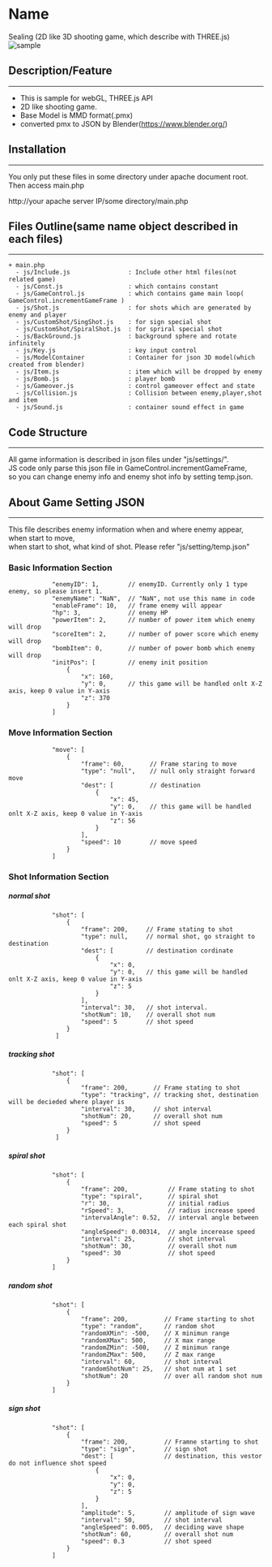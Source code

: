Name
===
Sealing (2D like 3D shooting game, which describe with THREE.js)
![sample](https://github.com/KazutakaIga/seal/blob/images/img.jpg)

## Description/Feature
***
+ This is sample for webGL, THREE.js API
+ 2D like shooting game.
+ Base Model is MMD format(.pmx)
+ converted pmx to JSON by Blender(https://www.blender.org/)

<!-- 
## Screen Shot
***
![リンクテキスト](http://i.imgur.com/LFkUOlg.jpg "タイトル")
-->

## Installation
***
You only put these files in some directory under apache document root.  
Then access main.php

http://your apache server IP/some directory/main.php

## Files Outline(same name object described in each files)
***
```
+ main.php
  - js/Include.js                : Include other html files(not related game)
  - js/Const.js                  : which contains constant
  - js/GameControl.js            : which contains game main loop( GameControl.incrementGameFrame )
  - js/Shot.js                   : for shots which are generated by enemy and player
  - js/CustomShot/SingShot.js    : for sign special shot
  - js/CustomShot/SpiralShot.js  : for spriral special shot
  - js/BackGround.js             : background sphere and rotate infinitely
  - js/Key.js                    : key input control
  - js/ModelContainer            : Container for json 3D model(which created from blender)
  - js/Item.js                   : item which will be dropped by enemy
  - js/Bomb.js                   : player bomb 
  - js/Gameover.js               : control gameover effect and state
  - js/Collision.js              : Collision between enemy,player,shot and item 
  - js/Sound.js                  : container sound effect in game
```

## Code Structure
***
All game information is described in json files under "js/settings/".  
JS code only parse this json file in GameControl.incrementGameFrame,  
so you can change enemy info and enemy shot info by setting temp.json.  

## About Game Setting JSON 
***
This file describes enemy information when and where enemy appear, when start to move,  
when start to shot, what kind of shot. Please refer "js/setting/temp.json"


### Basic Information Section  
```
            "enemyID": 1,        // enemyID. Currently only 1 type enemy, so please insert 1.  
            "enemyName": "NaN",  // "NaN", not use this name in code 
            "enableFrame": 10,   // frame enemy will appear  
            "hp": 3,             // enemy HP  
            "powerItem": 2,      // number of power item which enemy will drop  
            "scoreItem": 2,      // number of power score which enemy will drop  
            "bombItem": 0,       // number of power bomb which enemy will drop  
            "initPos": [         // enemy init position 
                {
                    "x": 160,
                    "y": 0,      // this game will be handled onlt X-Z axis, keep 0 value in Y-axis
                    "z": 370
                }
            ]
```

### Move Information Section 
```
            "move": [
                {
                    "frame": 60,       // Frame staring to move
                    "type": "null",    // null only straight forward move 
                    "dest": [          // destination
                        {
                            "x": 45,
                            "y": 0,    // this game will be handled onlt X-Z axis, keep 0 value in Y-axis
                            "z": 56
                        }
                    ],
                    "speed": 10        // move speed
                }
            ]
```

### Shot Information Section  
##### normal shot
```
			"shot": [
                {
                    "frame": 200,     // Frame stating to shot
                    "type": null,     // normal shot, go straight to destination
                    "dest": [         // destination cordinate
                        {
                            "x": 0, 
                            "y": 0,   // this game will be handled onlt X-Z axis, keep 0 value in Y-axis
                            "z": 5
                        }
                    ],
                    "interval": 30,   // shot interval. 
                    "shotNum": 10,    // overall shot num
                    "speed": 5        // shot speed
                }
		     ]
```  

##### tracking shot
```
            "shot": [
                {
                    "frame": 200,       // Frame stating to shot
                    "type": "tracking", // tracking shot, destination will be decieded where player is
                    "interval": 30,     // shot interval
                    "shotNum": 20,      // overall shot num
                    "speed": 5          // shot speed
                }
		     ]
```  

##### spiral shot
```
            "shot": [
                {
                    "frame": 200,           // Frame stating to shot
                    "type": "spiral",       // spiral shot
                    "r": 30,                // initial radius
                    "rSpeed": 3,            // radius increase speed
                    "intervalAngle": 0.52,  // interval angle between each spiral shot
                    "angleSpeed": 0.00314,  // angle incerease speed
                    "interval": 25,         // shot interval
                    "shotNum": 30,          // overall shot num
                    "speed": 30             // shot speed
                }
			]
```  

##### random shot
```
            "shot": [
                {
                    "frame": 200,          // Frame starting to shot
                    "type": "random",      // random shot
                    "randomXMin": -500,    // X minimun range
                    "randomXMax": 500,     // X max range
                    "randomZMin": -500,    // Z minimun range
                    "randomZMax": 500,     // Z max range
                    "interval": 60,        // shot interval
                    "randomShotNum": 25,   // shot num at 1 set
                    "shotNum": 20          // over all random shot num
                }
			]
```  

##### sign shot
```
            "shot": [
                {
                    "frame": 200,          // Framne starting to shot 
                    "type": "sign",        // sign shot
                    "dest": [              // destination, this vestor do not influence shot speed
                        {
                            "x": 0,
                            "y": 0,
                            "z": 5
                        }
                    ],
                    "amplitude": 5,        // amplitude of sign wave
                    "interval": 50,        // shot interval
                    "angleSpeed": 0.005,   // deciding wave shape
                    "shotNum": 60,         // overall shot num
                    "speed": 0.3           // shot speed
                }
            ]
```		 


